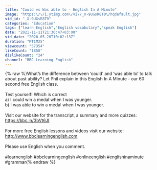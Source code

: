 ```yaml
---
title: "Could vs Was able to - English In A Minute"
image: "https:\/\/i.ytimg.com\/vi\/_X-9UGsR8T0\/hqdefault.jpg"
vid_id: "_X-9UGsR8T0"
categories: "Education"
tags: ["learn English","English vocabulary","speak English"]
date: "2021-11-11T21:30:47+03:00"
vid_date: "2020-05-26T10:02:13Z"
duration: "PT1M2S"
viewcount: "57354"
likeCount: "1858"
dislikeCount: "24"
channel: "BBC Learning English"
---
```

{% raw %}What’s the difference between ‘could’ and ‘was able to’ to talk about past ability? Let Phil explain in this English In A Minute - our 60 second free English class.<br /><br />Test yourself! Which is correct<br />a) I could win a medal when I was younger.<br />b) I was able to win a medal when I was younger.<br /><br />Visit our website for the transcript, a summary and more quizzes: <br /><a rel="nofollow" target="blank" href="https://bbc.in/3bVt6JI">https://bbc.in/3bVt6JI</a><br /><br />For more free English lessons and videos visit our website: <a rel="nofollow" target="blank" href="http://www.bbclearningenglish.com">http://www.bbclearningenglish.com</a><br /><br />Please use English when you comment. <br /><br />#learnenglish #bbclearningenglish #onlineenglish #englishinaminute #grammar{% endraw %}
